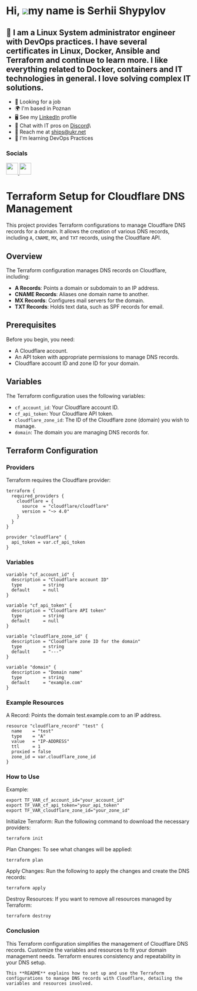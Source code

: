 Hi, ![](https://user-images.githubusercontent.com/18350557/176309783-0785949b-9127-417c-8b55-ab5a4333674e.gif)my name is Serhii Shypylov
=========================================================================================================================================

💛 I am a Linux System administrator engineer with DevOps practices. I have several certificates in Linux, Docker, Ansible and Terraform and continue to learn more. I like everything related to Docker, containers and IT technologies in general. I love solving complex IT solutions.
-------------------------------

* 💼 Looking for a job
* 🌍 I'm based in Poznan
* 🖥️ See my [LinkedIn](https://github.com/Shipssv83) profile 
* 👾 Chat with IT pros on [Discord](https://discord.com/shipssv_19055)\
* 📧 Reach me at ships@ukr.net
* 🧠 I'm learning DevOps Practices

### Socials

<p align="left"> <a href="https://github.com/Shipssv83" target="_blank" rel="noreferrer"> <picture> <source media="(prefers-color-scheme: dark)" srcset="https://raw.githubusercontent.com/danielcranney/readme-generator/main/public/icons/socials/github-dark.svg" /> <source media="(prefers-color-scheme: light)" srcset="https://raw.githubusercontent.com/danielcranney/readme-generator/main/public/icons/socials/github.svg" /> <img src="https://raw.githubusercontent.com/danielcranney/readme-generator/main/public/icons/socials/github.svg" width="32" height="32" /> </picture> </a> <a href="https://www.linkedin.com/in/sergey-shipilov-7262a31b4/" target="_blank" rel="noreferrer"> <picture> <source media="(prefers-color-scheme: dark)" srcset="https://raw.githubusercontent.com/danielcranney/readme-generator/main/public/icons/socials/linkedin-dark.svg" /> <source media="(prefers-color-scheme: light)" srcset="https://raw.githubusercontent.com/danielcranney/readme-generator/main/public/icons/socials/linkedin.svg" /> <img src="https://raw.githubusercontent.com/danielcranney/readme-generator/main/public/icons/socials/linkedin.svg" width="32" height="32" /> </picture> </a></p>

# Terraform Setup for Cloudflare DNS Management

This project provides Terraform configurations to manage Cloudflare DNS records for a domain. It allows the creation of various DNS records, including `A`, `CNAME`, `MX`, and `TXT` records, using the Cloudflare API.

## Overview

The Terraform configuration manages DNS records on Cloudflare, including:
- **A Records**: Points a domain or subdomain to an IP address.
- **CNAME Records**: Aliases one domain name to another.
- **MX Records**: Configures mail servers for the domain.
- **TXT Records**: Holds text data, such as SPF records for email.

## Prerequisites

Before you begin, you need:
- A Cloudflare account.
- An API token with appropriate permissions to manage DNS records.
- Cloudflare account ID and zone ID for your domain.

## Variables

The Terraform configuration uses the following variables:

- `cf_account_id`: Your Cloudflare account ID.
- `cf_api_token`: Your Cloudflare API token.
- `cloudflare_zone_id`: The ID of the Cloudflare zone (domain) you wish to manage.
- `domain`: The domain you are managing DNS records for.

## Terraform Configuration

### Providers

Terraform requires the Cloudflare provider:

```hcl
terraform {
  required_providers {
    cloudflare = {
      source  = "cloudflare/cloudflare"
      version = "~> 4.0"
    }
  }
}

provider "cloudflare" {
  api_token = var.cf_api_token
}
```
### Variables

```
variable "cf_account_id" {
  description = "Cloudflare account ID"
  type        = string
  default     = null
}

variable "cf_api_token" {
  description = "Cloudflare API token"
  type        = string
  default     = null
}

variable "cloudflare_zone_id" {
  description = "Cloudflare zone ID for the domain"
  type        = string
  default     = "---"
}

variable "domain" {
  description = "Domain name"
  type        = string
  default     = "example.com"
}

```

### Example Resources

A Record: Points the domain test.example.com to an IP address.

```
resource "cloudflare_record" "test" {
  name    = "test"
  type    = "A"
  value   = "IP-ADDRESS"
  ttl     = 1
  proxied = false
  zone_id = var.cloudflare_zone_id
}
```

### How to Use

Example:
```
export TF_VAR_cf_account_id="your_account_id"
export TF_VAR_cf_api_token="your_api_token"
export TF_VAR_cloudflare_zone_id="your_zone_id"
```

Initialize Terraform: Run the following command to download the necessary providers:
```
terraform init
```

Plan Changes: To see what changes will be applied:
```
terraform plan
```

Apply Changes: Run the following to apply the changes and create the DNS records:
```
terraform apply
```

Destroy Resources: If you want to remove all resources managed by Terraform:
```
terraform destroy
```

### Conclusion
This Terraform configuration simplifies the management of Cloudflare DNS records. Customize the variables and resources to fit your domain management needs. Terraform ensures consistency and repeatability in your DNS setup.

```
This **README** explains how to set up and use the Terraform configurations to manage DNS records with Cloudflare, detailing the variables and resources involved.
```